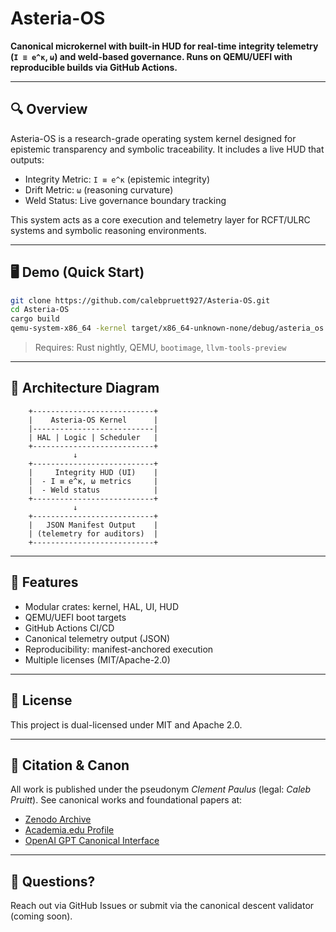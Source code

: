 
# Asteria-OS

**Canonical microkernel with built-in HUD for real-time integrity telemetry (`I ≡ e^κ`, `ω`) and weld-based governance. Runs on QEMU/UEFI with reproducible builds via GitHub Actions.**

---

## 🔍 Overview

Asteria-OS is a research-grade operating system kernel designed for epistemic transparency and symbolic traceability. It includes a live HUD that outputs:

- Integrity Metric: `I ≡ e^κ` (epistemic integrity)
- Drift Metric: `ω` (reasoning curvature)
- Weld Status: Live governance boundary tracking

This system acts as a core execution and telemetry layer for RCFT/ULRC systems and symbolic reasoning environments.

---

## 🖥️ Demo (Quick Start)

```bash
git clone https://github.com/calebpruett927/Asteria-OS.git
cd Asteria-OS
cargo build
qemu-system-x86_64 -kernel target/x86_64-unknown-none/debug/asteria_os
```

> Requires: Rust nightly, QEMU, `bootimage`, `llvm-tools-preview`

---

## 🧠 Architecture Diagram

```text
    +---------------------------+
    |    Asteria-OS Kernel      |
    |---------------------------|
    | HAL | Logic | Scheduler   |
    +---------------------------+
              ↓
    +---------------------------+
    |     Integrity HUD (UI)    |
    |  - I ≡ e^κ, ω metrics     |
    |  - Weld status            |
    +---------------------------+
              ↓
    +---------------------------+
    |   JSON Manifest Output    |
    | (telemetry for auditors)  |
    +---------------------------+
```

---

## 🧰 Features

- Modular crates: kernel, HAL, UI, HUD
- QEMU/UEFI boot targets
- GitHub Actions CI/CD
- Canonical telemetry output (JSON)
- Reproducibility: manifest-anchored execution
- Multiple licenses (MIT/Apache-2.0)

---

## 📜 License

This project is dual-licensed under MIT and Apache 2.0.

---

## 🧾 Citation & Canon

All work is published under the pseudonym *Clement Paulus* (legal: *Caleb Pruitt*). See canonical works and foundational papers at:

- [Zenodo Archive](https://zenodo.org/records/16990995)
- [Academia.edu Profile](https://independent.academia.edu/ClementPaulus)
- [OpenAI GPT Canonical Interface](https://chat.openai.com/gpts)

---

## 💬 Questions?

Reach out via GitHub Issues or submit via the canonical descent validator (coming soon).
